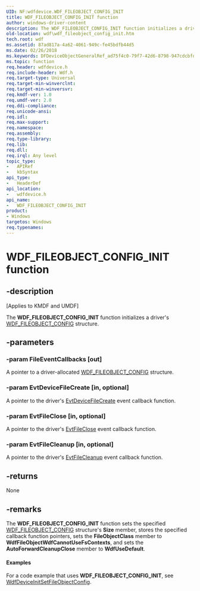 ```yaml
---
UID: NF:wdfdevice.WDF_FILEOBJECT_CONFIG_INIT
title: WDF_FILEOBJECT_CONFIG_INIT function
author: windows-driver-content
description: The WDF_FILEOBJECT_CONFIG_INIT function initializes a driver's WDF_FILEOBJECT_CONFIG structure.
old-location: wdf\wdf_fileobject_config_init.htm
tech.root: wdf
ms.assetid: 87ad817a-4a62-4061-949c-fe45bdfb44d5
ms.date: 02/26/2018
ms.keywords: DFDeviceObjectGeneralRef_ad75f4c0-79f7-42d6-8798-947cdcbfd8f1.xml, WDF_FILEOBJECT_CONFIG_INIT, WDF_FILEOBJECT_CONFIG_INIT function, kmdf.wdf_fileobject_config_init, wdf.wdf_fileobject_config_init, wdfdevice/WDF_FILEOBJECT_CONFIG_INIT
ms.topic: function
req.header: wdfdevice.h
req.include-header: Wdf.h
req.target-type: Universal
req.target-min-winverclnt: 
req.target-min-winversvr: 
req.kmdf-ver: 1.0
req.umdf-ver: 2.0
req.ddi-compliance: 
req.unicode-ansi: 
req.idl: 
req.max-support: 
req.namespace: 
req.assembly: 
req.type-library: 
req.lib: 
req.dll: 
req.irql: Any level
topic_type:
-	APIRef
-	kbSyntax
api_type:
-	HeaderDef
api_location:
-	wdfdevice.h
api_name:
-	WDF_FILEOBJECT_CONFIG_INIT
product:
- Windows
targetos: Windows
req.typenames: 
---
```


# WDF_FILEOBJECT_CONFIG_INIT function


## -description


<p class="CCE_Message">[Applies to KMDF and UMDF]</p>

The <b>WDF_FILEOBJECT_CONFIG_INIT</b> function initializes a driver's <a href="https://msdn.microsoft.com/library/windows/hardware/ff551319">WDF_FILEOBJECT_CONFIG</a> structure.


## -parameters




### -param FileEventCallbacks [out]

A pointer to a driver-allocated <a href="https://msdn.microsoft.com/library/windows/hardware/ff551319">WDF_FILEOBJECT_CONFIG</a> structure.


### -param EvtDeviceFileCreate [in, optional]

A pointer to the driver's <a href="https://msdn.microsoft.com/ee44c0bf-1fca-442d-8871-df6079e89ced">EvtDeviceFileCreate</a> event callback function.


### -param EvtFileClose [in, optional]

A pointer to the driver's <a href="https://msdn.microsoft.com/8ddcb9cb-d184-4ec8-a321-599394a8512e">EvtFileClose</a> event callback function.


### -param EvtFileCleanup [in, optional]

A pointer to the driver's <a href="https://msdn.microsoft.com/8ce3d316-3976-4af5-a0ae-af4e93f380a1">EvtFileCleanup</a> event callback function.


## -returns



None




## -remarks



The <b>WDF_FILEOBJECT_CONFIG_INIT</b> function sets the specified <a href="https://msdn.microsoft.com/library/windows/hardware/ff551319">WDF_FILEOBJECT_CONFIG</a> structure's <b>Size</b> member, stores the specified callback function pointers, sets the <b>FileObjectClass</b> member to <b>WdfFileObjectWdfCannotUseFsContexts</b>, and sets the <b>AutoForwardCleanupClose</b> member to <b>WdfUseDefault</b>. 


#### Examples

For a code example that uses <b>WDF_FILEOBJECT_CONFIG_INIT</b>, see <a href="https://msdn.microsoft.com/library/windows/hardware/ff546107">WdfDeviceInitSetFileObjectConfig</a>.

<div class="code"></div>


